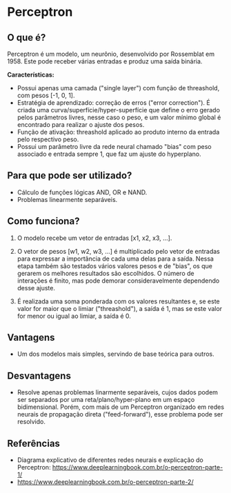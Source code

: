 # Perceptron

## O que é?
Perceptron é um modelo, um neurônio, desenvolvido por Rossemblat em 1958. Este pode receber várias entradas e produz uma saída binária.

**Características:**
- Possui apenas uma camada ("single layer") com função de threashold, com pesos [-1, 0, 1].
- Estratégia de aprendizado: correção de erros ("error correction"). É criada uma curva/superfície/hyper-superfície que define o erro gerado pelos parâmetros livres, nesse caso o peso, e um valor mínimo global é encontrado para realizar o ajuste dos pesos.
- Função de ativação: threashold aplicado ao produto interno da entrada pelo respectivo peso.
- Possui um parâmetro livre da rede neural chamado "bias" com peso associado e entrada sempre 1, que faz um ajuste do hyperplano.

## Para que pode ser utilizado?
- Cálculo de funções lógicas AND, OR e NAND.
- Problemas linearmente separáveis.

## Como funciona?

1) O modelo recebe um vetor de entradas [x1, x2, x3, ...].

2) O vetor de pesos [w1, w2, w3, ...] é multiplicado pelo vetor de entradas para expressar a importância de cada uma delas para a saída. Nessa etapa também são testados vários valores pesos e de "bias", os que gerarem os melhores resultados são escolhidos. O número de interações é finito, mas pode demorar consideravelmente dependendo desse ajuste.

3) É realizada uma soma ponderada com os valores resultantes e, se este valor for maior que o limiar ("threashold"), a saída é 1, mas se este valor for menor ou igual ao limiar, a saída é 0.

## Vantagens
- Um dos modelos mais simples, servindo de base teórica para outros.

## Desvantagens
- Resolve apenas problemas linarmente separáveis, cujos dados podem ser separados por uma reta/plano/hyper-plano em um espaço bidimensional. Porém, com mais de um Perceptron organizado em redes neurais de propagação direta ("feed-forward"), esse problema pode ser resolvido.

## Referências
- Diagrama explicativo de diferentes redes neurais e explicação do Perceptron: https://www.deeplearningbook.com.br/o-perceptron-parte-1/
- https://www.deeplearningbook.com.br/o-perceptron-parte-2/



